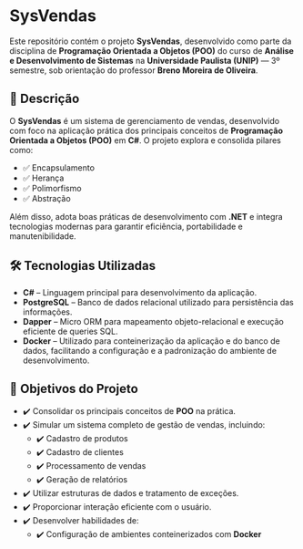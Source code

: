 <h1>SysVendas</h1>

<p>
Este repositório contém o projeto <strong>SysVendas</strong>, desenvolvido como parte da disciplina de <strong>Programação Orientada a Objetos (POO)</strong> do curso de <strong>Análise e Desenvolvimento de Sistemas</strong> na <strong>Universidade Paulista (UNIP)</strong> — 3º semestre, sob orientação do professor <strong>Breno Moreira de Oliveira</strong>.
</p>

<h2>📄 Descrição</h2>

<p>
O <strong>SysVendas</strong> é um sistema de gerenciamento de vendas, desenvolvido com foco na aplicação prática dos principais conceitos de <strong>Programação Orientada a Objetos (POO)</strong> em <strong>C#</strong>. O projeto explora e consolida pilares como:
</p>

<ul>
  <li>✅ Encapsulamento</li>
  <li>✅ Herança</li>
  <li>✅ Polimorfismo</li>
  <li>✅ Abstração</li>
</ul>

<p>
Além disso, adota boas práticas de desenvolvimento com <strong>.NET</strong> e integra tecnologias modernas para garantir eficiência, portabilidade e manutenibilidade.
</p>

<h2>🛠️ Tecnologias Utilizadas</h2>

<ul>
  <li><strong>C#</strong> – Linguagem principal para desenvolvimento da aplicação.</li>
  <li><strong>PostgreSQL</strong> – Banco de dados relacional utilizado para persistência das informações.</li>
  <li><strong>Dapper</strong> – Micro ORM para mapeamento objeto-relacional e execução eficiente de queries SQL.</li>
  <li><strong>Docker</strong> – Utilizado para conteinerização da aplicação e do banco de dados, facilitando a configuração e a padronização do ambiente de desenvolvimento.</li>
</ul>

<h2>🎯 Objetivos do Projeto</h2>

<ul>
  <li>✔️ Consolidar os principais conceitos de <strong>POO</strong> na prática.</li>
  <li>✔️ Simular um sistema completo de gestão de vendas, incluindo:
    <ul>
      <li>✔️ Cadastro de produtos</li>
      <li>✔️ Cadastro de clientes</li>
      <li>✔️ Processamento de vendas</li>
      <li>✔️ Geração de relatórios</li>
    </ul>
  </li>
  <li>✔️ Utilizar estruturas de dados e tratamento de exceções.</li>
  <li>✔️ Proporcionar interação eficiente com o usuário.</li>
  <li>✔️ Desenvolver habilidades de:
    <ul>
      <li>✔️ Configuração de ambientes conteinerizados com <strong>Docker</strong></li>
    </ul>
  </li>
</ul>
